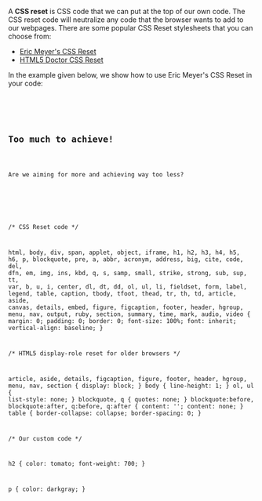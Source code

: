 
A **CSS reset** is
CSS code that we can put at
the top of our own code. The CSS reset code
will neutralize any code that the browser wants
to add to our webpages. There are some popular
CSS Reset stylesheets that you can choose from:
- [Eric Meyer's CSS Reset](https://meyerweb.com/eric/tools/css/reset/)
- [HTML5 Doctor CSS Reset](http://html5doctor.com/html-5-reset-stylesheet/)

In the example given below, we 
show how to use Eric Meyer's 
CSS Reset in your code: 

<codeblock language="css" type="lesson">
<code>
<panel language="html">
<section>
  <h2>Too much to achieve!</h2>
  <p>Are we aiming for more and achieving way too less?</p>
</section>
</panel>
<panel language="css">

/* CSS Reset code */

html, body, div, span, applet, object, iframe,
h1, h2, h3, h4, h5, h6, p, blockquote, pre,
a, abbr, acronym, address, big, cite, code,
del, dfn, em, img, ins, kbd, q, s, samp,
small, strike, strong, sub, sup, tt, var,
b, u, i, center,
dl, dt, dd, ol, ul, li,
fieldset, form, label, legend,
table, caption, tbody, tfoot, thead, tr, th, td,
article, aside, canvas, details, embed, 
figure, figcaption, footer, header, hgroup, 
menu, nav, output, ruby, section, summary,
time, mark, audio, video {
	margin: 0;
	padding: 0;
	border: 0;
	font-size: 100%;
	font: inherit;
	vertical-align: baseline;
}

/* HTML5 display-role reset for older browsers */

article, aside, details, figcaption, figure, 
footer, header, hgroup, menu, nav, section {
	display: block;
}
body {
	line-height: 1;
}
ol, ul {
	list-style: none;
}
blockquote, q {
	quotes: none;
}
blockquote:before, blockquote:after,
q:before, q:after {
	content: '';
	content: none;
}
table {
	border-collapse: collapse;
	border-spacing: 0;
}

/* Our custom code */

h2 {
    color: tomato;
    font-weight: 700;
}

p {
    color: darkgray;
}

</panel>
</code>
</codeblock>

